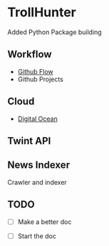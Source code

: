# TrollHunter

Added Python Package building

## Workflow

- [Github Flow](https://guides.github.com/introduction/flow/)
- Github Projects

## Cloud

- [Digital Ocean](https://m.do.co/c/f9dca2b1ecc8)

## Twint API


## News Indexer

Crawler and indexer

## TODO

- [ ] Make a better doc 
- [ ] Start the doc



